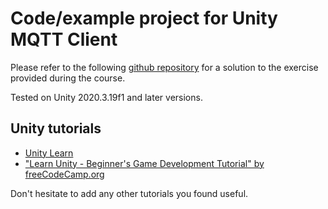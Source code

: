 # Code/example project for Unity MQTT Client

Please refer to the following [github repository](https://github.com/yjthoo/FabLab_UnityMQTT) for a solution to the exercise provided during the course.  

Tested on Unity 2020.3.19f1 and later versions. 

## Unity tutorials
* [Unity Learn](https://learn.unity.com/)
* ["Learn Unity - Beginner's Game Development Tutorial" by freeCodeCamp.org](https://www.youtube.com/watch?v=gB1F9G0JXOo)

Don't hesitate to add any other tutorials you found useful. 


